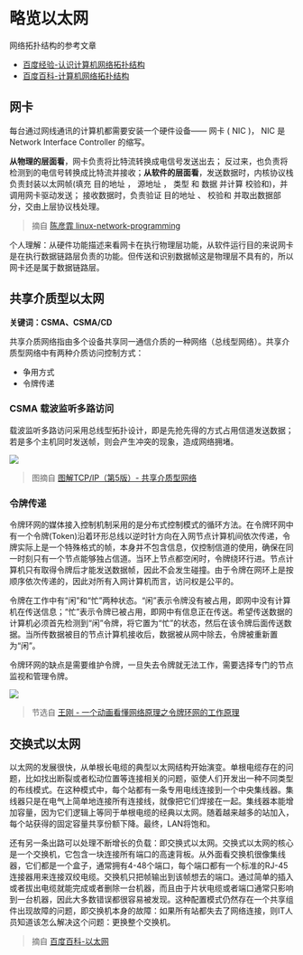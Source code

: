 # 略览以太网

网络拓扑结构的参考文章

* [百度经验-认识计算机网络拓扑结构](https://jingyan.baidu.com/article/09ea3ede69b7c4c0aede39d1.html)
* [百度百科-计算机网络拓扑结构](https://baike.baidu.com/item/%E8%AE%A1%E7%AE%97%E6%9C%BA%E7%BD%91%E7%BB%9C%E6%8B%93%E6%89%91%E7%BB%93%E6%9E%84/10230127)

## 网卡

每台通过网线通讯的计算机都需要安装一个硬件设备—— 网卡 ( NIC )， NIC 是 Network Interface Controller 的缩写。

**从物理的层面看**，网卡负责将比特流转换成电信号发送出去； 反过来，也负责将检测到的电信号转换成比特流并接收；**从软件的层面看**，发送数据时，内核协议栈负责封装以太网帧(填充 目的地址 ， 源地址 ， 类型 和 数据 并计算 校验和)，并调用网卡驱动发送； 接收数据时，负责验证 目的地址 、 校验和 并取出数据部分，交由上层协议栈处理。

> 摘自 [陈彦霏 linux-network-programming](https://linux-network-programming.readthedocs.io/zh_CN/latest/protocols/ethernet.html)

个人理解：从硬件功能描述来看网卡在执行物理层功能，从软件运行目的来说网卡是在执行数据链路层负责的功能。但传送和识别数据帧这是物理层不具有的，所以网卡还是属于数据链路层。

## 共享介质型以太网

**关键词：CSMA、CSMA/CD**

共享介质网络指由多个设备共享同一通信介质的一种网络（总线型网络）。共享介质型网络中有两种介质访问控制方式：

* 争用方式
* 令牌传递

### CSMA 载波监听多路访问

载波监听多路访问采用总线型拓扑设计，即是先抢先得的方式占用信道发送数据；若是多个主机同时发送帧，则会产生冲突的现象，造成网络拥堵。

![](https://i.postimg.cc/vTvLFdBB/UyY.jpg)

> 图摘自 [ 图解TCP/IP（第5版）- 共享介质型网络](https://www.ituring.com.cn/book/miniarticle/42608)

### 令牌传递

令牌环网的媒体接入控制机制采用的是分布式控制模式的循环方法。在令牌环网中有一个令牌(Token)沿着环形总线以逆时针方向在入网节点计算机间依次传递，令牌实际上是一个特殊格式的帧，本身并不包含信息，仅控制信道的使用，确保在同一时刻只有一个节点能够独占信道。当环上节点都空闲时，令牌绕环行进。节点计算机只有取得令牌后才能发送数据帧，因此不会发生碰撞。由于令牌在网环上是按顺序依次传递的，因此对所有入网计算机而言，访问权是公平的。

令牌在工作中有“闲”和“忙”两种状态。“闲”表示令牌没有被占用，即网中没有计算机在传送信息；“忙”表示令牌已被占用，即网中有信息正在传送。希望传送数据的计算机必须首先检测到“闲”令牌，将它置为“忙”的状态，然后在该令牌后面传送数据。当所传数据被目的节点计算机接收后，数据被从网中除去，令牌被重新置为“闲”。

令牌环网的缺点是需要维护令牌，一旦失去令牌就无法工作，需要选择专门的节点监视和管理令牌。

![](https://i.postimg.cc/0yyRdjyn/15246473058058711fc585f.gif)

> 节选自 [王刚 - 一个动画看懂网络原理之令牌环网的工作原理](http://www.wonggang.com/8151.html)

## 交换式以太网

以太网的发展很快，从单根长电缆的典型以太网结构开始演变。单根电缆存在的问题，比如找出断裂或者松动位置等连接相关的问题，驱使人们开发出一种不同类型的布线模式。在这种模式中，每个站都有一条专用电线连接到一个中央集线器。集线器只是在电气上简单地连接所有连接线，就像把它们焊接在一起。集线器本能增加容量，因为它们逻辑上等同于单根电缆的经典以太网。随着越来越多的站加入，每个站获得的固定容量共享份额下降。最终，LAN将饱和。

还有另一条出路可以处理不断增长的负载：即交换式以太网。交换式以太网的核心是一个交换机，它包含一块连接所有端口的高速背板。从外面看交换机很像集线器，它们都是一个盒子，通常拥有4-48个端口，每个端口都有一个标准的RJ-45连接器用来连接双绞电缆。交换机只把帧输出到该帧想去的端口。通过简单的插入或者拔出电缆就能完成或者删除一台机器，而且由于片状电缆或者端口通常只影响到一台机器，因此大多数错误都很容易被发现。这种配置模式仍然存在一个共享组件出现故障的问题，即交换机本身的故障：如果所有站都失去了网络连接，则IT人员知道该怎么解决这个问题：更换整个交换机。

> 摘自 [百度百科-以太网](https://baike.baidu.com/item/%E4%BB%A5%E5%A4%AA%E7%BD%91/99684?fr=aladdin)

